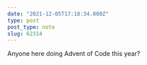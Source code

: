 ```yaml
---
date: "2021-12-05T17:18:34.000Z"
type: post 
post_type: note
slug: 62314
---
```

Anyone here doing Advent of Code this year?

